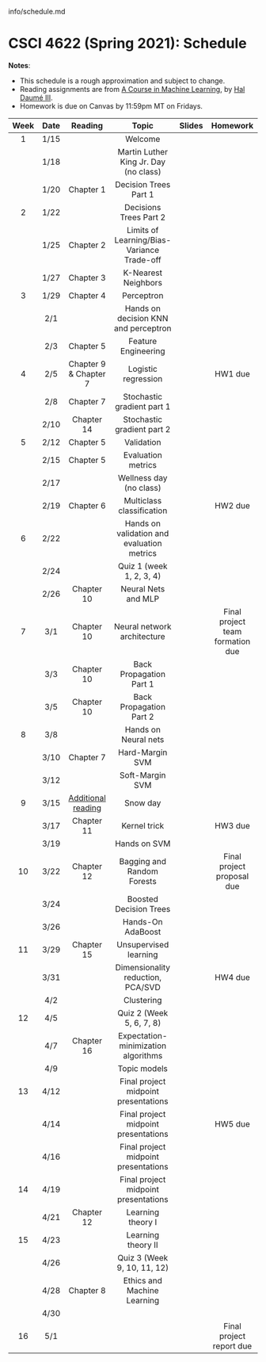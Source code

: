 info/schedule.md
# CSCI 4622 (Spring 2021): Schedule

**Notes**:

- This schedule is a rough approximation and subject to change.
- Reading assignments are from [A Course in Machine Learning](http://ciml.info/), by [Hal Daumé III](http://hal3.name/).
- Homework is due on Canvas by 11:59pm MT on Fridays.


| Week   | Date         | Reading      |                   Topic               	   | Slides      | Homework   | 
|:------:|:------------:| :-----------:| :----------------------------------------:|:-----------:|:----------:|
| 1 | 1/15 |  | Welcome  |  | |
| | 1/18 | | Martin Luther King Jr. Day (no class) || |
| | 1/20 | Chapter 1 | Decision Trees Part 1 || |
| 2| 1/22 | | Decisions Trees Part 2 |  | |
|  | 1/25 | Chapter 2  | Limits of Learning/Bias-Variance Trade-off  | | |
| | 1/27 | Chapter 3 | K-Nearest Neighbors  |  | |
| 3 | 1/29 | Chapter 4 | Perceptron |  | |
| | 2/1 |  | Hands on decision KNN and perceptron |  |  |
| | 2/3 | Chapter 5 | Feature Engineering |   | |
| 4 | 2/5 | Chapter 9 & Chapter 7 | Logistic regression|  | HW1 due |
| | 2/8 | Chapter 7 | Stochastic gradient part 1 |  |
| | 2/10 | Chapter 14  | Stochastic gradient part 2  |  | |
| 5 | 2/12 | Chapter 5 | Validation  | | |
| | 2/15 |Chapter 5 | Evaluation metrics  |  ||
| | 2/17 | | Wellness day (no class) |  | |
| | 2/19 |Chapter 6 |Multiclass classification|  | HW2 due   |
| 6 | 2/22 | |   Hands on validation and evaluation metrics |  | |
| | 2/24 |  | Quiz 1 (week 1, 2, 3, 4) |  | |
| | 2/26 | Chapter 10 | Neural Nets and MLP 	 |  |  |
| 7 | 3/1 |  Chapter 10 | Neural network architecture | | Final project team formation due|
| | 3/3 | Chapter 10 | Back Propagation Part 1 |  | |
| | 3/5 | Chapter 10 | Back Propagation Part 2 |   | |
| 8 | 3/8 | | Hands on Neural nets	 |  | |
| | 3/10 | Chapter 7  | Hard-Margin SVM | | |
| | 3/12 | | Soft-Margin SVM |  |  |
| 9 | 3/15 | [Additional reading](https://cs.stanford.edu/people/davidknowles/lagrangian_duality.pdf) | Snow day |  | |
| | 3/17 | Chapter 11 | Kernel trick | | HW3 due |
| | 3/19 |  | Hands on SVM | |  |
| 10 | 3/22 | Chapter 12 | Bagging and Random Forests   |   | Final project proposal due |
| | 3/24 | | Boosted Decision Trees	| | |
| | 3/26 | | Hands-On AdaBoost | | |
| 11 | 3/29 | Chapter 15| Unsupervised learning | |   |
| | 3/31 |  |  Dimensionality reduction, PCA/SVD  |    | HW4 due|
| | 4/2 | | Clustering  | |  |
| 12 | 4/5 | |  Quiz 2 (Week 5, 6, 7, 8) | | |
| | 4/7 | Chapter 16 | Expectation-minimization algorithms |   | |
| | 4/9 | | Topic models |  ||
| 13 | 4/12 |  | Final project midpoint presentations| | | |
| | 4/14    |  | Final project midpoint presentations| | HW5 due |
| | 4/16    |  | Final project midpoint presentations| | |
| 14 | 4/19 |  | Final project midpoint presentations| | | |
| | 4/21    |Chapter 12 | Learning theory I | | |
| 15 | 4/23 |           | Learning theory II| |
|    | 4/26 |           | Quiz 3 (Week 9, 10, 11, 12) |  | |
|    | 4/28 | Chapter 8 | Ethics and Machine Learning | | |
|    | 4/30 |           | | |  |
| 16 | 5/1  |           | | |  Final project report due|

